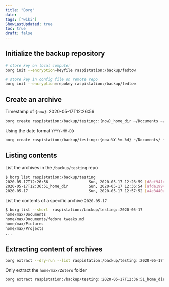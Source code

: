 ```yaml
---
title: "Borg"
date: 
tags: ["wiki"]
ShowLastUpdated: true
toc: true
draft: false
---
```



## Initialize the backup repository

```sh
# store key on local computer
borg init --encryption=keyfile raspistation:/backup/fedtow

# store key in config file on remote repo
borg init --encryption=repokey raspistation:/backup/fedtow
```

## Create an archive

Timestamp of `{now}`: 2020-05-17T12:26:56

```sh
borg create raspistation:/backup/testing::{now}_home_dir ~/Documents ~/Projects ~/Zotero
```

Using the date format `YYYY-MM-DD`

```sh
borg create raspistation:/backup/testing::{now:%Y-%m-%d} ~/Documents/ ~/Pictures/ ~/Projects/
```

## Listing contents

List the archives in the `/backup/testing` repo

```sh
$ borg list raspistation:/backup/testing
2020-05-17T12:26:56                  Sun, 2020-05-17 12:26:59 [d8ef941e6e7ab93f70fe9523d8a78cb08d4efa49977b4da95675a7ba128c3fc9]
2020-05-17T12:36:51_home_dir         Sun, 2020-05-17 12:36:54 [afda19941680998dfcf0f5928912f2ef5e844d4c9839b12ac1e3d8d142a613f0]
2020-05-17                           Sun, 2020-05-17 12:57:52 [a4e3440a06541673911a4769422222e4c6f6e522a0d144755231cde37de1e860]
```

List the contents of a specific archive `2020-05-17`

```sh
$ borg list --short  raspistation:/backup/testing::2020-05-17
home/max/Documents
home/max/Documents/fedora tweaks.md
home/max/Pictures
home/max/Projects
...
```

## Extracting content of archives

```sh
borg extract --dry-run --list raspistation:/backup/testing::2020-05-17T12:36:51 
```

Only extract the `home/max/Zotero` folder

```sh
borg extract raspistation:/backup/testing::2020-05-17T12:36:51_home_dir home/max/Zotero
```


